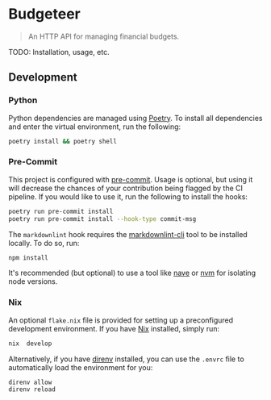 # Budgeteer

> An HTTP API for managing financial budgets.

TODO: Installation, usage, etc.

## Development

### Python

Python dependencies are managed using [Poetry][01]. To install all dependencies
and enter the virtual environment, run the following:

```bash
poetry install && poetry shell
```

### Pre-Commit

This project is configured with [pre-commit][02]. Usage is optional, but using
it will decrease the chances of your contribution being flagged by the CI
pipeline. If you would like to use it, run the following to install the hooks:

```bash
poetry run pre-commit install
poetry run pre-commit install --hook-type commit-msg
```

The `markdownlint` hook requires the [markdownlint-cli][03] tool to be installed
locally. To do so, run:

```bash
npm install
```

It's recommended (but optional) to use a tool like [nave][04] or [nvm][05] for
isolating node versions.

### Nix

An optional `flake.nix` file is provided for setting up a preconfigured
development environment. If you have [Nix][06] installed, simply run:

```bash
nix  develop
```

Alternatively, if you have [direnv][07] installed, you can use the `.envrc` file
to automatically load the environment for you:

```bash
direnv allow
direnv reload
```

[01]: https://python-poetry.org/
[02]: https://pre-commit.com/
[03]: https://github.com/igorshubovych/markdownlint-cli
[04]: https://github.com/isaacs/nave
[05]: https://github.com/nvm-sh/nvm
[06]: https://nixos.org/
[07]: https://direnv.net/

